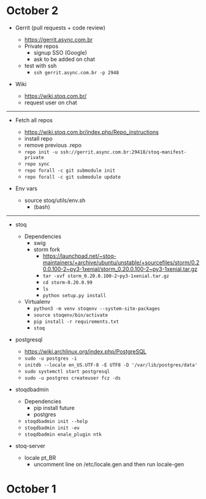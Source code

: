 # October 2

- Gerrit (pull requests + code review)
  - https://gerrit.async.com.br
  - Private repos
    - signup SSO (Google)
    - ask to be added on chat
  - test with ssh
    - `ssh gerrit.async.com.br -p 2948`

- Wiki
  - https://wiki.stoq.com.br/
  - request user on chat

---

- Fetch all repos
  - https://wiki.stoq.com.br/index.php/Repo_instructions
  - install repo
  - remove previous .repo
  - `repo init -u ssh://gerrit.async.com.br:29418/stoq-manifest-private` 
  - `repo sync`
  - `repo forall -c git submodule init`
  - `repo forall -c git submodule update`

- Env vars
  - source stoq/utils/env.sh
    - (bash)

---

- stoq
  - Dependencies
    - swig
    - storm fork
      - https://launchpad.net/~stoq-maintainers/+archive/ubuntu/unstable/+sourcefiles/storm/0.20.0.100-2~py3-1xenial/storm_0.20.0.100-2~py3-1xenial.tar.gz
      - `tar -xvf storm_0.20.0.100-2~py3-1xenial.tar.gz`
      - `cd storm-0.20.0.99`
      - `ls`
      - `python setup.py install`
  - Virtualenv
    - `python3 -m venv stoqenv --system-site-packages`
    - `source stoqenv/bin/activate`
    - `pip install -r requirements.txt` 
    - `stoq`

- postgresql
  - https://wiki.archlinux.org/index.php/PostgreSQL
  - `sudo -u postgres -i`
  - `initdb --locale en_US.UTF-8 -E UTF8 -D '/var/lib/postgres/data'`
  - `sudo systemctl start postgresql`
  - `sudo -u postgres createuser fcz -ds`

- stoqdbadmin
  - Dependencies
    - pip install future
    - postgres
  - `stoqdbadmin init --help`
  - `stoqdbadmin init -ev`
  - `stoqdbadmin enale_plugin ntk`

- stoq-server
  - locale pt_BR
    - uncomment line on /etc/locale.gen and then run locale-gen

# October 1


